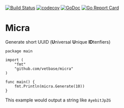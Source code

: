 [![Build Status](https://travis-ci.org/vetbase/micra.svg?branch=master)](https://travis-ci.org/vetbase/micra)
[![codecov](https://codecov.io/gh/vetbase/micra/branch/master/graph/badge.svg)](https://codecov.io/gh/vetbase/micra)
[![GoDoc](https://godoc.org/github.com/olebedev/config?status.png)](https://godoc.org/github.com/vetbase/micra)
[![Go Report Card](https://goreportcard.com/badge/github.com/vetbase/micra)](https://goreportcard.com/report/github.com/vetbase/micra)

# Micra
Generate short UUID (**U**niversal **U**nique **ID**tenfiers)

```
package main

import (
    "fmt"
    "github.com/vetbase/micra"
)

func main() {
    fmt.Println(micra.Generate(10))
}
```

This example would output a string like `AyebitJpZG`
